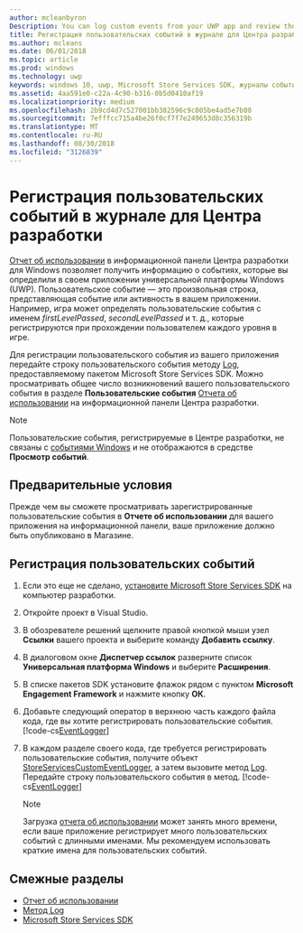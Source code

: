 ```yaml
---
author: mcleanbyron
Description: You can log custom events from your UWP app and review those events in the Usage report on the Windows Dev Center dashboard.
title: Регистрация пользовательских событий в журнале для Центра разработки
ms.author: mcleans
ms.date: 06/01/2018
ms.topic: article
ms.prod: windows
ms.technology: uwp
keywords: windows 10, uwp, Microsoft Store Services SDK, журналы событий
ms.assetid: 4aa591e0-c22a-4c90-b316-0b5d0410af19
ms.localizationpriority: medium
ms.openlocfilehash: 2b9cd4d7c527001bb382596c9c805be4ad5e7b08
ms.sourcegitcommit: 7efffcc715a4be26f0cf7f7e249653d8c356319b
ms.translationtype: MT
ms.contentlocale: ru-RU
ms.lasthandoff: 08/30/2018
ms.locfileid: "3126839"
---
```

# <a name="log-custom-events-for-dev-center"></a>Регистрация пользовательских событий в журнале для Центра разработки

[Отчет об использовании](https://msdn.microsoft.com/windows/uwp/publish/usage-report) в информационной панели Центра разработки для Windows позволяет получить информацию о событиях, которые вы определили в своем приложении универсальной платформы Windows (UWP). Пользовательское событие — это произвольная строка, представляющая событие или активность в вашем приложении. Например, игра может определять пользовательские события с именем *firstLevelPassed*, *secondLevelPassed* и т. д., которые регистрируются при прохождении пользователем каждого уровня в игре.

Для регистрации пользовательского события из вашего приложения передайте строку пользовательского события методу [Log](https://docs.microsoft.com/uwp/api/microsoft.services.store.engagement.storeservicescustomeventlogger.log), предоставляемому пакетом Microsoft Store Services SDK. Можно просматривать общее число возникновений вашего пользовательского события в разделе **Пользовательские события** [Отчета об использовании](https://msdn.microsoft.com/windows/uwp/publish/usage-report) на информационной панели Центра разработки.

> [!NOTE]
> Пользовательские события, регистрируемые в Центре разработки, не связаны с [событиями Windows](https://msdn.microsoft.com/library/windows/desktop/aa964766.aspx) и не отображаются в средстве **Просмотр событий**.

## <a name="prerequisites"></a>Предварительные условия

Прежде чем вы сможете просматривать зарегистрированные пользовательские события в **Отчете об использовании** для вашего приложения на информационной панели, ваше приложение должно быть опубликовано в Магазине.

## <a name="how-to-log-custom-events"></a>Регистрация пользовательских событий

1. Если это еще не сделано, [установите Microsoft Store Services SDK](microsoft-store-services-sdk.md#install-the-sdk) на компьютер разработки.

2. Откройте проект в Visual Studio.

3. В обозревателе решений щелкните правой кнопкой мыши узел **Ссылки** вашего проекта и выберите команду **Добавить ссылку**.

4. В диалоговом окне **Диспетчер ссылок** разверните список **Универсальная платформа Windows** и выберите **Расширения**.

5. В списке пакетов SDK установите флажок рядом с пунктом **Microsoft Engagement Framework** и нажмите кнопку **ОК**.

6. Добавьте следующий оператор в верхнюю часть каждого файла кода, где вы хотите регистрировать пользовательские события.
    [!code-cs[EventLogger](./code/StoreSDKSamples/cs/LogEvents.cs#EngagementNamespace)]

7. В каждом разделе своего кода, где требуется регистрировать пользовательские события, получите объект [StoreServicesCustomEventLogger](https://docs.microsoft.com/uwp/api/microsoft.services.store.engagement.storeservicescustomeventlogger.log), а затем вызовите метод [Log](https://docs.microsoft.com/uwp/api/microsoft.services.store.engagement.storeservicescustomeventlogger.log). Передайте строку пользовательского события в метод.
    [!code-cs[EventLogger](./code/StoreSDKSamples/cs/LogEvents.cs#Log)]

    > [!NOTE]
    > Загрузка [отчета об использовании](https://msdn.microsoft.com/windows/uwp/publish/usage-report) может занять много времени, если ваше приложение регистрирует много пользовательских событий с длинными именами. Мы рекомендуем использовать краткие имена для пользовательских событий. 

## <a name="related-topics"></a>Смежные разделы

* [Отчет об использовании](https://msdn.microsoft.com/windows/uwp/publish/usage-report)
* [Метод Log](https://docs.microsoft.com/uwp/api/microsoft.services.store.engagement.storeservicescustomeventlogger.log)
* [Microsoft Store Services SDK](https://msdn.microsoft.com/windows/uwp/monetize/microsoft-store-services-sdk)

